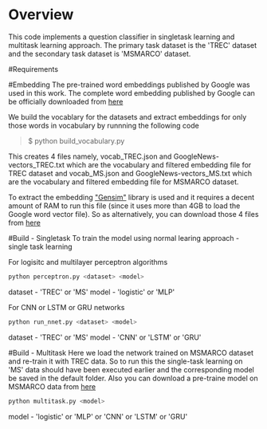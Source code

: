 # Overview
This code implements a question classifier in singletask learning and multitask learning approach. The primary task dataset is the 'TREC' dataset and the secondary task dataset is 'MSMARCO' dataset.

#Requirements

#Embedding
The pre-trained word embeddings published by Google was used in this work. The complete word embedding published by Google can be officially downloaded from [here](https://drive.google.com/file/d/0B7XkCwpI5KDYNlNUTTlSS21pQmM/edit?usp=sharing)

We build the vocablary for the datasets and extract embeddings for only those words in vocabulary by runnning the following code 

>$ python build_vocabulary.py

This creates 4 files namely, vocab_TREC.json and GoogleNews-vectors_TREC.txt which are the vocabulary and filtered embedding file for TREC dataset and  vocab_MS.json and GoogleNews-vectors_MS.txt which are the vocabulary and filtered embedding file for MSMARCO dataset.

To extract the embedding ["Gensim"](https://radimrehurek.com/gensim/) library is used and it requires a decent amount of RAM to run this file (since it uses more than 4GB to load the Google word vector file). So as alternatively, you can download those 4 files from [here]()

#Build - Singletask
To train the model using normal learing approach - single task learning 

For logisitc and multilayer perceptron algorithms
```sh
python perceptron.py <dataset> <model> 
```
dataset - 'TREC' or 'MS'
model - 'logistic' or 'MLP'

For CNN or LSTM or GRU networks
```sh
python run_nnet.py <dataset> <model> 
```
dataset - 'TREC' or 'MS'
model - 'CNN' or 'LSTM' or 'GRU'

#Build - Multitask
Here we load the network trained on MSMARCO dataset and re-train it with TREC data. So to run this the single-task learning on 'MS' data should have been executed earlier and the corresponding model be saved in the default folder. Also you can download a pre-traine model on MSMARCO data from [here]()

```sh
python multitask.py <model> 
```
model - 'logistic' or 'MLP' or 'CNN' or 'LSTM' or 'GRU'

